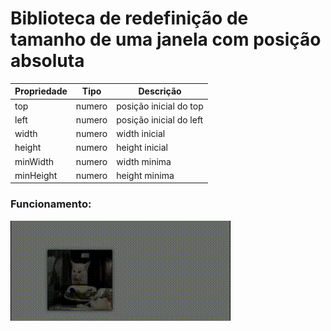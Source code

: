 # Biblioteca de redefinição de tamanho de uma janela com posição absoluta

| Propriedade | Tipo |  Descrição|
| ------------------- | ------------------- | ------------------- |
|  top | numero |  posição inicial do top |
|  left | numero | posição inicial do left |
|  width | numero |  width inicial |
|  height | numero |  height inicial |
|  minWidth | numero |  width minima |
|  minHeight | numero |  height minima |

### Funcionamento:

<img src="https://github.com/taisspadotin/resizable-image-tsx/blob/master/public/funcionamento.gif?raw=true"/>
